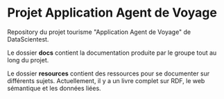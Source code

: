 # Projet Application Agent de Voyage

Repository du projet tourisme "Application Agent de Voyage" de DataScientest.

Le dossier **docs** contient la documentation produite par le groupe tout au long du projet.

Le dossier **resources** contient des ressources pour se documenter sur différents sujets. Actuellement, il y a un livre complet sur RDF, le web sémantique et les données liées.
